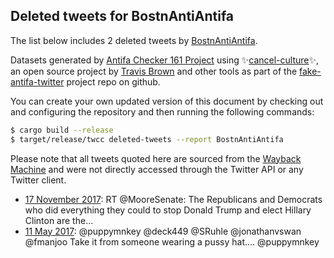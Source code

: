 ## Deleted tweets for BostnAntiAntifa

The list below includes 2 deleted tweets by
[BostnAntiAntifa](https://twitter.com/BostnAntiAntifa).



Datasets generated by [Antifa Checker 161 Project](https://twitter.com/antifacheck161) using ✨[cancel-culture](https://github.com/travisbrown/cancel-culture)✨, an open source project by 
[Travis Brown](https://twitter.com/travisbrown) and other tools as part of the 
[fake-antifa-twitter](https://github.com/antifacheck161/fake-antifa-twitter) project repo on github.

You can create your own updated version of this document by checking out and configuring the
repository and then running the following commands:

```bash
$ cargo build --release
$ target/release/twcc deleted-tweets --report BostnAntiAntifa
```

Please note that all tweets quoted here are sourced from the
[Wayback Machine](https://web.archive.org) and were not directly accessed through the Twitter API or
any Twitter client.

* [17 November 2017](https://web.archive.org/web/20171117150914/https://twitter.com/BostnAntiAntifa/status/931539735050379264): RT @MooreSenate: The Republicans and Democrats who did everything they could to stop Donald Trump and elect Hillary Clinton are the…  <!--931539735050379264-->
* [11 May 2017](https://web.archive.org/web/20170511103744/https://twitter.com/BostnAntiAntifa/status/862617715349049345): @puppymnkey @deck449 @SRuhle @jonathanvswan @fmanjoo Take it from someone wearing a pussy hat.... @puppymnkey <!--862617715349049345-->
